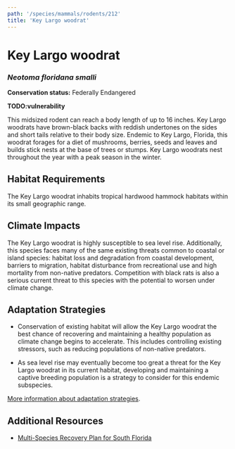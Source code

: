 ```yaml
---
path: '/species/mammals/rodents/212'
title: 'Key Largo woodrat'
---
```


# Key Largo woodrat
### *Neotoma floridana smalli*



**Conservation status:** Federally Endangered

**TODO:vulnerability**

This midsized rodent can reach a body length of up to 16 inches.  Key Largo woodrats have brown-black backs with reddish undertones on the sides and short tails relative to their body size.  Endemic to Key Largo, Florida, this woodrat forages for a diet of mushrooms, berries, seeds and leaves and builds stick nests at the base of trees or stumps.  Key Largo woodrats nest throughout the year with a peak season in the winter.

    
## Habitat Requirements

The Key Largo woodrat inhabits tropical hardwood hammock habitats within its small geographic range.

## Climate Impacts

The Key Largo woodrat is highly susceptible to sea level rise.  Additionally, this species faces many of the same existing threats common to coastal or island species: habitat loss and degradation from coastal development, barriers to migration, habitat disturbance from recreational use and high mortality from non-native predators.  Competition with black rats is also a serious current threat to this species with the potential to worsen under climate change.

## Adaptation Strategies

- Conservation of existing habitat will allow the Key Largo woodrat the best chance of recovering and maintaining a healthy population as climate change begins to accelerate.  This includes controlling existing stressors, such as reducing populations of non-native predators.

- As sea level rise may eventually become too great a threat for the Key Largo woodrat in its current habitat, developing and maintaining a captive breeding population is a strategy to consider for this endemic subspecies.


[More information about adaptation strategies](/strategies).


## Additional Resources

- [Multi-Species Recovery Plan for South Florida](https://ecos.fws.gov/docs/recovery_plan/sfl_msrp/SFL_MSRP_Species.pdf)
